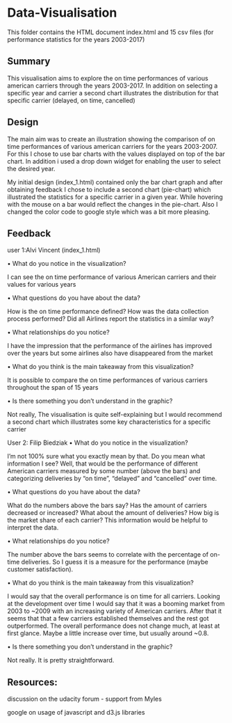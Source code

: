 # Data-Visualisation

This folder contains the HTML document index.html and 15 csv files (for performance statistics for the years 2003-2017)


## Summary 

This visualisation aims to explore the on time performances of various american carriers through the years 2003-2017. 
In addition on selecting a specific year and carrier a second chart illustrates the distribution for that specific carrier (delayed, on time, cancelled) 

## Design

The main aim was to create an illustration showing the comparison of on time performances of various american carriers for the years 2003-2007. For this I chose to use bar charts with the values displayed on top of the bar chart. In addition i used a drop down widget for 
enabling the user to select the desired year.  

My initial design (index_1.html)  contained only the bar chart graph and after obtaining feedback I chose to include a second chart 
(pie-chart) which illustrated the statistics for a specific carrier in a given year. While hovering with the mouse on a bar would reflect the changes in the pie-chart.  Also I changed the color code to google style which was a bit more pleasing. 

## Feedback 

user 1:Alvi Vincent (index_1.html)
  
•	  What do you notice in the visualization?

I can see the on time performance of various American carriers and their values for various years 

•	What questions do you have about the data?

How is the on time performance defined?  How was the data collection process performed? Did all Airlines report the statistics in a similar way?

•	What relationships do you notice?

I have the impression that the performance of the airlines has improved over the years but some airlines also have disappeared from the market 

•	What do you think is the main takeaway from this visualization?

It is possible to compare the on time performances of various carriers throughout the span of 15 years 

•	Is there something you don’t understand in the graphic?

Not really, The visualisation is quite self-explaining but I would recommend a second chart which illustrates some key characteristics for a specific carrier


User 2: Filip Biedziak
•	What do you notice in the visualization?

I’m not 100% sure what you exactly mean by that. Do you mean what information I see? Well, that would be the performance of different American carriers measured by some number (above the bars) and categorizing deliveries by “on time”, “delayed” and “cancelled” over time.

•	What questions do you have about the data?

What do the numbers above the bars say? Has the amount of carriers decreased or increased? What about the amount of deliveries? How big is the market share of each carrier? This information would be helpful to interpret the data.

•	What relationships do you notice?

The number above the bars seems to correlate with the percentage of on-time deliveries. So I guess it is a measure for the performance (maybe customer satisfaction).

•	What do you think is the main takeaway from this visualization?

I would say that the overall performance is on time for all carriers. Looking at the development over time I would say that it was a booming market from 2003 to ~2009 with an increasing variety of American carriers. After that it seems that that a few carriers established themselves and the rest got outperformed. The overall performance does not change much, at least at first glance. Maybe a little increase over time, but usually around ~0.8.

•	Is there something you don’t understand in the graphic?

Not really. It is pretty straightforward. 

## Resources: 

discussion on the udacity forum - support from Myles 

google on usage of javascript and d3.js libraries 
